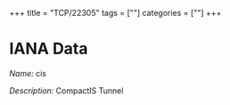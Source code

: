 +++
title = "TCP/22305"
tags = [""]
categories = [""]
+++

# IANA Data

_Name:_ cis

_Description:_ CompactIS Tunnel

